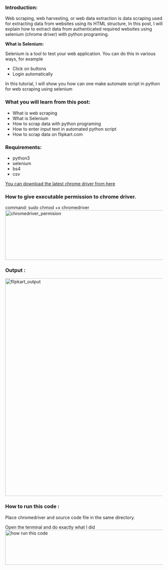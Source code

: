 
<h3>Introduction:</h3>
Web scraping, web harvesting, or web data extraction is data scraping used for extracting data from websites using its HTML structure, In this post, I will explain how to extract data from authenticated required websites using selenium (chrome driver) with python programing.

<strong>What is Selenium:</strong>

Selenium is a tool to test your web application. You can do this in various ways, for example
<ul>
	<li>Click on buttons</li>
	<li>Login automatically</li>
</ul>
In this tutorial, I will show you how can one make automate script in python for web scraping using selenium
<h3><strong>What you will learn from this post:</strong></h3>
<ul>
	<li>What is web scraping</li>
	<li>What is Selenium</li>
	<li>How to scrap data with python programing</li>
	<li>How to enter input text in automated python script</li>
	<li>How to scrap data on flipkart.com</li>
</ul>
<h3><strong>Requirements:</strong></h3>
<ul>
	<li>python3</li>
	<li>selenium</li>
	<li>bs4</li>
	<li>csv</li>
</ul>
<a href="http://chromedriver.chromium.org/downloads">You can download the latest chrome driver from here </a>
<h3>How to give executable permission to chrome driver.</h3>
command: sudo chmod +x chromedriver

<img class="alignnone size-full wp-image-67" src="https://getpython.files.wordpress.com/2019/04/chromedriver_permision.png" alt="chromedriver_permision" width="704" height="159" />
<h3>Output :</h3>
<img class="alignnone size-full wp-image-69" src="https://getpython.files.wordpress.com/2019/04/flipkart_output.png" alt="flipkart_output" width="1355" height="696" />
<h3>How to run this code :</h3>
Place chromedriver and source code file in the same directory.

Open the terminal and do exactly what I did<img class="alignnone size-full wp-image-70" src="https://getpython.files.wordpress.com/2019/04/how-run-this-code.png" alt="how run this code" width="712" height="112" />
